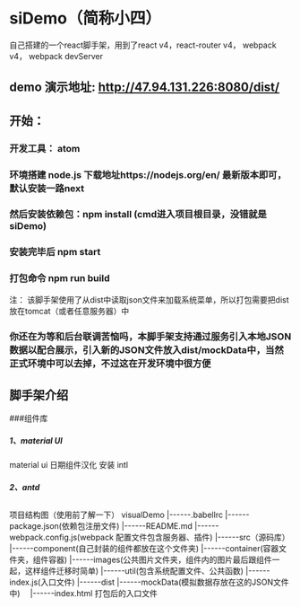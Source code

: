 # siDemo（简称小四）

自己搭建的一个react脚手架，用到了react v4，react-router v4， webpack v4， webpack devServer
## demo 演示地址: http://47.94.131.226:8080/dist/
## 开始：
### 开发工具： atom
### 环境搭建 node.js 下载地址https://nodejs.org/en/ 最新版本即可， 默认安装一路next
### 然后安装依赖包：npm install (cmd进入项目根目录，没错就是siDemo)
### 安装完毕后 npm start
### 打包命令 npm run build
注： 该脚手架使用了从dist中读取json文件来加载系统菜单，所以打包需要把dist放在tomcat（或者任意服务器）中
### 你还在为等和后台联调苦恼吗，本脚手架支持通过服务引入本地JSON数据以配合展示，引入新的JSON文件放入dist/mockData中，当然正式环境中可以去掉，不过这在开发环境中很方便
## 脚手架介绍
###组件库
##### 1、material UI
material ui 日期组件汉化 安装 intl
##### 2、antd
##
项目结构图（使用前了解一下）
visualDemo
		   |------.babellrc
       |------package.json(依赖包注册文件)
       |------README.md
       |------webpack.config.js(webpack 配置文件包含服务器、插件)
       |------src（源码库）
                |------component(自己封装的组件都放在这个文件夹)
                |------container(容器文件夹，组件容器)
                |------images(公共图片文件夹，组件内的图片最后跟组件一起，这样组件迁移时简单)
                |------util(包含系统配置文件、公共函数)
                |------index.js(入口文件)
        |------dist
                |------mockData(模拟数据存放在这的JSON文件中)
              　|------index.html 打包后的入口文件

